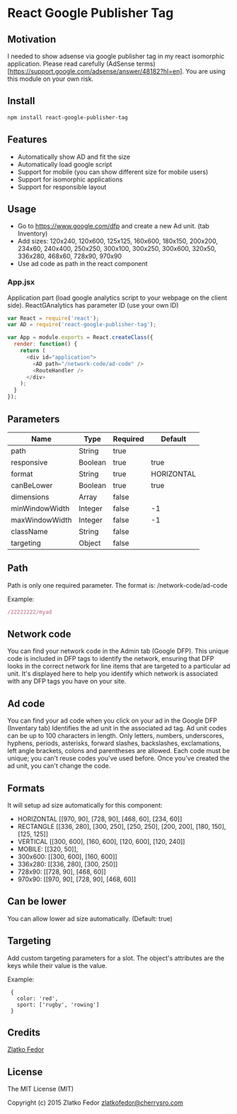 # React Google Publisher Tag

## Motivation

I needed to show adsense via google publisher tag in my react isomorphic application.
Please read carefully (AdSense terms)[https://support.google.com/adsense/answer/48182?hl=en].
You are using this module on your own risk.

## Install
```sh
npm install react-google-publisher-tag
```

## Features

 * Automatically show AD and fit the size
 * Automatically load google script
 * Support for mobile (you can show different size for mobile users)
 * Support for isomorphic applications
 * Support for responsible layout


## Usage

 - Go to https://www.google.com/dfp and create a new Ad unit. (tab Inventory)
 - Add sizes: 120x240, 120x600, 125x125, 160x600, 180x150, 200x200, 234x60, 240x400, 250x250, 300x100, 300x250, 300x600, 320x50, 336x280, 468x60, 728x90, 970x90
 - Use ad code as path in the react component


### App.jsx

Application part (load google analytics script to your webpage on the client side).
ReactGAnalytics has parameter ID (use your own ID)

```js
var React = require('react');
var AD = require('react-google-publisher-tag');

var App = module.exports = React.createClass({
  render: function() {
    return (
      <div id="application">
        <AD path="/network-code/ad-code" />
        <RouteHandler />
      </div>
    );
  }
});
```

## Parameters

| Name           |     Type  |  Required | Default    |
|----------------|-----------|-----------|------------|
| path           | String    | true      |            |
| responsive     | Boolean   | true      | true       |
| format         | String    | true      | HORIZONTAL |
| canBeLower     | Boolean   | true      | true       |
| dimensions     | Array     | false     |            |
| minWindowWidth | Integer   | false     | -1         |
| maxWindowWidth | Integer   | false     | -1         |
| className      | String    | false     |            |
| targeting      | Object    | false     |            |

## Path

Path is only one required parameter. The format is:
/network-code/ad-code

Example:

```js
/22222222/myad
```

## Network code

You can find your network code in the Admin tab (Google DFP).
This unique code is included in DFP tags to identify the network, ensuring that DFP looks in the correct network for line items that are targeted to a particular ad unit. It's displayed here to help you identify which network is associated with any DFP tags you have on your site.

## Ad code

You can find your ad code when you click on your ad in the Google DFP (Inventary tab)
Identifies the ad unit in the associated ad tag. Ad unit codes can be up to 100 characters in length. Only letters, numbers, underscores, hyphens, periods, asterisks, forward slashes, backslashes, exclamations, left angle brackets, colons and parentheses are allowed. Each code must be unique; you can't reuse codes you've used before. Once you've created the ad unit, you can't change the code.


## Formats

It will setup ad size automatically for this component:
 - HORIZONTAL [[970, 90], [728, 90], [468, 60], [234, 60]]
 - RECTANGLE [[336, 280], [300, 250], [250, 250], [200, 200], [180, 150], [125, 125]]
 - VERTICAL [[300, 600], [160, 600], [120, 600], [120, 240]]
 - MOBILE: [[320, 50]],
 - 300x600: [[300, 600], [160, 600]]
 - 336x280: [[336, 280], [300, 250]]
 - 728x90: [[728, 90], [468, 60]]
 - 970x90: [[970, 90], [728, 90], [468, 60]]

## Can be lower

You can allow lower ad size automatically. (Default: true)

## Targeting

Add custom targeting parameters for a slot. 
The object's attributes are the keys while their value is the value.

Example:
```
 { 
   color: 'red',
   sport: ['rugby', 'rowing']
 } 
 ```

## Credits

[Zlatko Fedor](http://github.com/seeden)

## License

The MIT License (MIT)

Copyright (c) 2015 Zlatko Fedor zlatkofedor@cherrysro.com
